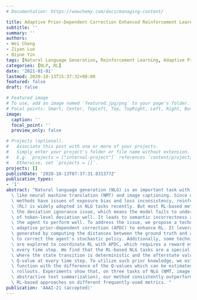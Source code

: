 ```yaml
---
# Documentation: https://wowchemy.com/docs/managing-content/

title: Adaptive Prior-Dependent Correction Enhanced Reinforcement Learning for Natural Language Generation
subtitle: ''
summary: ''
authors:
- Wei Cheng
- Ziyan Luo
- Qiyue Yin
tags: [Natural Language Generation, Reinforcement Learning, Adaptive Prior-Dependent Correction]
categories: [NLP, RL]
date: '2021-01-01'
lastmod: 2020-10-13T15:37:32+08:00
featured: false
draft: false

# Featured image
# To use, add an image named `featured.jpg/png` to your page's folder.
# Focal points: Smart, Center, TopLeft, Top, TopRight, Left, Right, BottomLeft, Bottom, BottomRight.
image:
  caption: ''
  focal_point: ''
  preview_only: false

# Projects (optional).
#   Associate this post with one or more of your projects.
#   Simply enter your project's folder or file name without extension.
#   E.g. `projects = ["internal-project"]` references `content/project/deep-learning/index.md`.
#   Otherwise, set `projects = []`.
projects: []
publishDate: '2020-10-13T07:37:31.831377Z'
publication_types:
- '1'
abstract: "Natural language generation (NLG) is an important task with various applications\
  \ like neural machine translation (NMT) and image captioning. Since deep-learning-based\
  \ methods have issues of exposure bias and loss inconsistency, reinforcement learning\
  \ (RL) is widely adopted in NLG tasks recently. But most RL-based methods ignore\
  \ the deviation ignorance issue, which means the model fails to understand the extent\
  \ of token-level deviation well. It leads to semantic incorrectness and hampers\
  \ the agent to perform well. To address the issue, we propose a technique called\
  \ adaptive prior-dependent correction (APDC) to enhance RL. It leverages the distribution\
  \ generated by computing the distances between the ground truth and all other words\
  \ to correct the agent's stochastic policy. Additionally, some techniques on RL\
  \ are explored to coordinate RL with APDC, which requires a reward estimation at\
  \ every time step. We find that the RL-based NLG tasks are a special case in RL,\
  \ where the state transition is deterministic and the afterstate value equals the\
  \ Q-value at every time step. To utilize such prior knowledge, we estimate the advantage\
  \ function with the difference of the Q-values which can be estimated by Monte Carlo\
  \ rollouts. Experiments show that, on three tasks of NLG (NMT, image captioning,\
  \ abstractive text summarization), our method consistently outperforms the state-of-the-art\
  \ RL-based approaches on different frequently-used metrics. "
publication: 'AAAI-21 (accepted)'
---
```

